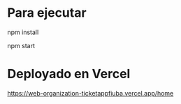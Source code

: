 # Para ejecutar

npm install

npm start

# Deployado en Vercel

https://web-organization-ticketappfiuba.vercel.app/home

